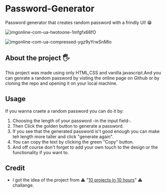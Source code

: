 # Password-Generator 
Password generator that creates random password with a frindly UI! :grin:



![imgonline-com-ua-twotoone-1mfgfx68fO](https://github.com/ibrahim317/Password-Generator/assets/74654255/80d89429-b28e-482a-b485-d7be7abfd602)

![imgonline-com-ua-compressed-ygz9yYrwSnMlo](https://github.com/ibrahim317/Password-Generator/assets/74654255/70d76155-bfe7-485f-9991-61ea1ffb65a5)


## About the project :raised_hand_with_fingers_splayed:	
This project was made using only HTML,CSS and vanilla javascript.And you can genrate a random password by visting the online page on Github or by cloning the repo and opening it on your local machine.

## Usage 
If you wanna craete a random password you can do it by:
1. Choosing the length of your password -in the input field-.
2. Then Click the golden button to generate a password.
3. If you see that the generated password is't good enough you can make teh length more taller and click "generate again".
4. You can copy the text by clicking the green "Copy" button.
5. And off course don't forget to add your own touch to the design or the functionality if you want to.

## Credit
- I got the idea of the project from	:warning: "[10 projects in 10 hours](https://10projects10hours.netlify.app/)"	:warning: challange.
